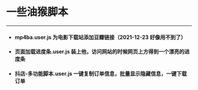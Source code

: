 # 一些油猴脚本
---
- #### mp4ba.user.js 为电影下载站添加豆瓣链接（2021-12-23 好像用不到了）

- #### 页面加载进度条.user.js  装上他，访问网站的时候网页上方得到一个漂亮的进度条

- #### 抖店-多功能脚本.user.js  一键复制订单信息，批量显示隐藏信息，一键下载订单